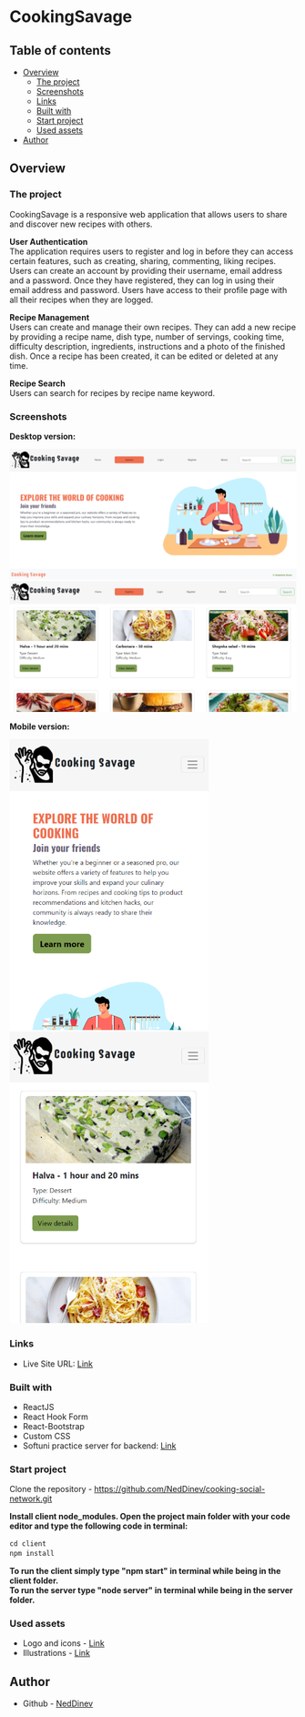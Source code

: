 # CookingSavage
## Table of contents

- [Overview](#overview)
  - [The project](#the-project)
  - [Screenshots](#screenshots)
  - [Links](#links)
  - [Built with](#built-with)
  - [Start project](#start-project)
  - [Used assets](#used-assets)
- [Author](#author)

## Overview

### The project

CookingSavage is a responsive web application that allows users to share and discover new recipes with others.

<b>User Authentication</b><br/>
The application requires users to register and log in before they can access certain features, such as creating, sharing, commenting, liking recipes. Users can create an account by providing their username, email address and a password. Once they have registered, they can log in using their email address and password. Users have access to their profile page with all their recipes when they are logged.

<b>Recipe Management</b><br/>
Users can create and manage their own recipes. They can add a new recipe by providing a recipe name, dish type, number of servings, cooking time, difficulty description, ingredients, instructions and a photo of the finished dish. Once a recipe has been created, it can be edited or deleted at any time.

<b>Recipe Search</b><br/>
Users can search for recipes by recipe name keyword. 


### Screenshots

<b>Desktop version:</b><br/>

<img src="/client/public/assets/images/screenshots/homepage-desktop.png" width="800">
<img src="/client/public/assets/images/screenshots/explorepage-desktop.jpg" width="800"><br/>

<b>Mobile version:</b><br/>
<p float="left">
<img src="/client/public/assets/images/screenshots/homepage-mobile.png" width="350">

<img src="/client/public/assets/images/screenshots/explorepage-mobile.png" width="350">
</p>



### Links

- Live Site URL: [Link](https://cookingsavage.vercel.app/)

### Built with

- ReactJS
- React Hook Form
- React-Bootstrap
- Custom CSS
- Softuni practice server for backend: [Link](https://github.com/softuni-practice-server/softuni-practice-server)

### Start project

Clone the repository - https://github.com/NedDinev/cooking-social-network.git

<b>Install client node_modules. Open the project main folder with your code editor and type the following code in terminal:</b><br/>
```js
cd client
npm install
```
<b>To run the client simply type "npm start" in terminal while being in the client folder.</b><br/>
<b>To run the server type "node server" in terminal while being in the server folder.</b><br/>

### Used assets

- Logo and icons - [Link](https://icons8.com/)
- Illustrations - [Link](https://www.freepik.com/)

## Author
- Github - [NedDinev](https://www.github.com/neddinev)


